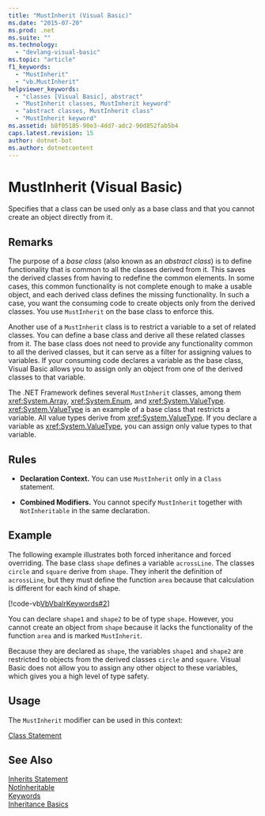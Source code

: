 ```yaml
---
title: "MustInherit (Visual Basic)"
ms.date: "2015-07-20"
ms.prod: .net
ms.suite: ""
ms.technology: 
  - "devlang-visual-basic"
ms.topic: "article"
f1_keywords: 
  - "MustInherit"
  - "vb.MustInherit"
helpviewer_keywords: 
  - "classes [Visual Basic], abstract"
  - "MustInherit classes, MustInherit keyword"
  - "abstract classes, MustInherit class"
  - "MustInherit keyword"
ms.assetid: b8f05185-90e3-4dd7-adc2-90d852fab5b4
caps.latest.revision: 15
author: dotnet-bot
ms.author: dotnetcontent
---
```

# MustInherit (Visual Basic)
Specifies that a class can be used only as a base class and that you cannot create an object directly from it.  
  
## Remarks  
 The purpose of a *base class* (also known as an *abstract class*) is to define functionality that is common to all the classes derived from it. This saves the derived classes from having to redefine the common elements. In some cases, this common functionality is not complete enough to make a usable object, and each derived class defines the missing functionality. In such a case, you want the consuming code to create objects only from the derived classes. You use `MustInherit` on the base class to enforce this.  
  
 Another use of a `MustInherit` class is to restrict a variable to a set of related classes. You can define a base class and derive all these related classes from it. The base class does not need to provide any functionality common to all the derived classes, but it can serve as a filter for assigning values to variables. If your consuming code declares a variable as the base class, Visual Basic allows you to assign only an object from one of the derived classes to that variable.  
  
 The .NET Framework defines several `MustInherit` classes, among them <xref:System.Array>, <xref:System.Enum>, and <xref:System.ValueType>. <xref:System.ValueType> is an example of a base class that restricts a variable. All value types derive from <xref:System.ValueType>. If you declare a variable as <xref:System.ValueType>, you can assign only value types to that variable.  
  
## Rules  
  
-   **Declaration Context.** You can use `MustInherit` only in a `Class` statement.  
  
-   **Combined Modifiers.** You cannot specify `MustInherit` together with `NotInheritable` in the same declaration.  
  
## Example  
 The following example illustrates both forced inheritance and forced overriding. The base class `shape` defines a variable `acrossLine`. The classes `circle` and `square` derive from `shape`. They inherit the definition of `acrossLine`, but they must define the function `area` because that calculation is different for each kind of shape.  
  
 [!code-vb[VbVbalrKeywords#2](../../../visual-basic/language-reference/codesnippet/VisualBasic/mustinherit_1.vb)]  
  
 You can declare `shape1` and `shape2` to be of type `shape`. However, you cannot create an object from `shape` because it lacks the functionality of the function `area` and is marked `MustInherit`.  
  
 Because they are declared as `shape`, the variables `shape1` and `shape2` are restricted to objects from the derived classes `circle` and `square`. Visual Basic does not allow you to assign any other object to these variables, which gives you a high level of type safety.  
  
## Usage  
 The `MustInherit` modifier can be used in this context:  
  
 [Class Statement](../../../visual-basic/language-reference/statements/class-statement.md)  
  
## See Also  
 [Inherits Statement](../../../visual-basic/language-reference/statements/inherits-statement.md)   
 [NotInheritable](../../../visual-basic/language-reference/modifiers/notinheritable.md)   
 [Keywords](../../../visual-basic/language-reference/keywords/index.md)   
 [Inheritance Basics](../../../visual-basic/programming-guide/language-features/objects-and-classes/inheritance-basics.md)
